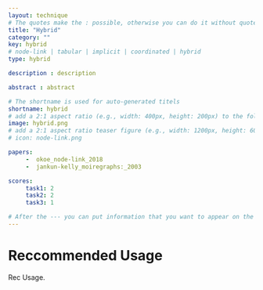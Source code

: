 ```yaml
---
layout: technique
# The quotes make the : possible, otherwise you can do it without quotes
title: "Hybrid"
category: ""
key: hybrid
# node-link | tabular | implicit | coordinated | hybrid 
type: hybrid

description : description

abstract : abstract

# The shortname is used for auto-generated titels
shortname: hybrid
# add a 2:1 aspect ratio (e.g., width: 400px, height: 200px) to the folder /assets/images/papers/
image: hybrid.png
# add a 2:1 aspect ratio teaser figure (e.g., width: 1200px, height: 600px) to the folder /assets/images/papers/
# icon: node-link.png

papers:
     -  okoe_node-link_2018
     -  jankun-kelly_moiregraphs:_2003

scores:
     task1: 2
     task2: 2
     task3: 1

# After the --- you can put information that you want to appear on the website using markdown formatting or HTML. A good example are acknowledgements, extra references, an erratum, etc.
---
```


# Reccommended Usage

Rec Usage.  


